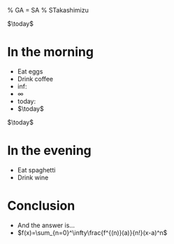% GA = SA
% STakashimizu
<!-- % March 22, 2005 -->
$\today$


# In the morning

- Eat eggs
- Drink coffee
- inf:
- $\infty$
- today:
- $\today$

$\today$

# In the evening

- Eat spaghetti
- Drink wine

# Conclusion

- And the answer is...
- $f(x)=\sum_{n=0}^\infty\frac{f^{(n)}(a)}{n!}(x-a)^n$    

